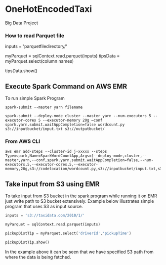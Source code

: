 # OneHotEncodedTaxi
Big Data Project

### How to read Parquet file

inputs = 'parquetfiledirectory/'

myParquet = sqlContext.read.parquet(inputs)
tipsData = myParquet.select(column names)

tipsData.show()


## Execute Spark Command on AWS EMR

To run simple Spark Program
```shell
spark-submit --master yarn filename
```

```shell
spark-submit --deploy-mode cluster --master yarn --num-executors 5 --executor-cores 5 --executor-memory 20g –conf spark.yarn.submit.waitAppCompletion=false wordcount.py s3://inputbucket/input.txt s3://outputbucket/
```

### From AWS CLI
```shell
aws emr add-steps --cluster-id j-xxxxx --steps Type=spark,Name=SparkWordCountApp,Args=[--deploy-mode,cluster,--master,yarn,--conf,spark.yarn.submit.waitAppCompletion=false,--num-executors,5,--executor-cores,5,--executor-memory,20g,s3://codelocation/wordcount.py,s3://inputbucket/input.txt,s3://outputbucket/],ActionOnFailure=CONTINUE
```


## Take input from S3 using EMR
To take input from S3 bucket in the spark program while running it on EMR just write path to S3 bucket extensively. Example below illustrates simple program that uses S3 as input source.

```Python
inputs = 's3://taxidata.com/2010/1/'

myParquet = sqlContext.read.parquet(inputs)

pickupDistTip = myParquet.select('driverId','pickupTime')

pickupDistTip.show()
```

In the example above it can be seen that we have specified S3 path from where the data is being fetched.